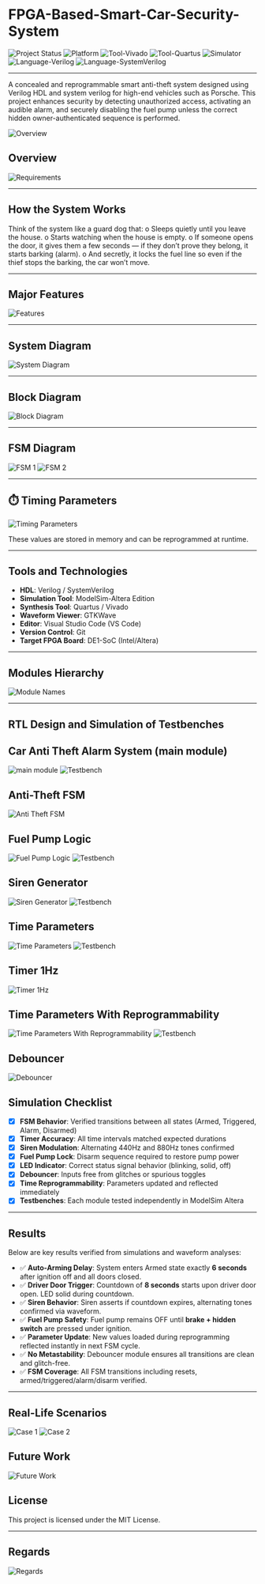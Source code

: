 # FPGA-Based-Smart-Car-Security-System
![Project Status](https://img.shields.io/badge/status-Completed-brightgreen.svg)
![Platform](https://img.shields.io/badge/platform-FPGA-blue.svg)
![Tool-Vivado](https://img.shields.io/badge/tool-Vivado-ff69b4.svg)
![Tool-Quartus](https://img.shields.io/badge/tool-Quartus-9cf.svg)
![Simulator](https://img.shields.io/badge/simulation-ModelSim-yellow.svg)
![Language-Verilog](https://img.shields.io/badge/language-Verilog-blue.svg)
![Language-SystemVerilog](https://img.shields.io/badge/language-SystemVerilog-purple.svg)

---
A concealed and reprogrammable smart anti-theft system designed using Verilog HDL and system verilog for high-end vehicles such as Porsche. This project enhances security by detecting unauthorized access, activating an audible alarm, and securely disabling the fuel pump unless the correct hidden owner-authenticated sequence is performed.

![Overview](https://github.com/user-attachments/assets/816f66b0-ebda-4f4c-8c5c-d8bd88b1f953)

## Overview
![Requirements](https://github.com/user-attachments/assets/05d98c02-13f2-4dd2-b8a9-c99020dce5f6)

---
## How the System Works 
Think of the system like a guard dog that:
o	Sleeps quietly until you leave the house.
o	Starts watching when the house is empty.
o	If someone opens the door, it gives them a few seconds — if they don’t prove they belong, it starts barking (alarm).
o	And secretly, it locks the fuel line so even if the thief stops the barking, the car won’t move.

---

## Major Features

![Features](https://github.com/user-attachments/assets/08a4c65b-4b0b-421e-913d-a95b4a74900d)

---
## System Diagram

![System Diagram](https://github.com/user-attachments/assets/a9d8ab87-3d3f-4e11-93dd-da52cccc5eb8)

---

## Block Diagram

![Block Diagram](https://github.com/user-attachments/assets/a5fed45a-767d-456a-9b54-c06c48a949d0)

---

## FSM Diagram

![FSM 1](https://github.com/user-attachments/assets/9ef9ec2d-25ab-4e28-b11f-5a8acdf068b6)
![FSM 2](https://github.com/user-attachments/assets/531ca61f-ab6d-437d-88b2-84e6d049efc8)

---

## ⏱️ Timing Parameters

![Timing Parameters](https://github.com/user-attachments/assets/0e84c2cc-1158-4d03-9f83-7284642f4f3a)

These values are stored in memory and can be reprogrammed at runtime.

---

## Tools and Technologies

- **HDL**: Verilog / SystemVerilog
- **Simulation Tool**: ModelSim-Altera Edition
- **Synthesis Tool**: Quartus / Vivado
- **Waveform Viewer**: GTKWave
- **Editor**: Visual Studio Code (VS Code)
- **Version Control**: Git
- **Target FPGA Board**: DE1-SoC (Intel/Altera)

---

## Modules Hierarchy
![Module Names](https://github.com/user-attachments/assets/f0a6fe07-a957-4747-ae7e-2660534f0b48)

---
## RTL Design and Simulation of Testbenches
## Car Anti Theft Alarm System (main module)
![main module](https://github.com/user-attachments/assets/572e3cee-2d6d-436a-81fa-87395789121d)
![Testbench](https://github.com/user-attachments/assets/5673f2d5-7a24-4f29-8798-341f29c60993)

## Anti-Theft FSM
![Anti Theft FSM](https://github.com/user-attachments/assets/ad84820e-78d6-4333-9d7e-b265d9e8b42f)

## Fuel Pump Logic
![Fuel Pump Logic](https://github.com/user-attachments/assets/e9a33914-d97a-4afa-af29-a2e2ce4c9df5)
![Testbench](https://github.com/user-attachments/assets/8e62e9b8-6065-4e26-97d0-4425e8d684e5)

## Siren Generator
![Siren Generator](https://github.com/user-attachments/assets/96d5bcd0-8522-45dd-b072-28dd37005abe)
![Testbench](https://github.com/user-attachments/assets/4bcd9ea0-23d9-469d-b700-6a9bc49e283f)

## Time Parameters
![Time Parameters](https://github.com/user-attachments/assets/7e2aeee6-a185-42db-9071-230e1ce97a2f)
![Testbench](https://github.com/user-attachments/assets/b781a824-084c-4ec6-8298-b4f9f626a801)

## Timer 1Hz
![Timer 1Hz](https://github.com/user-attachments/assets/12f0d55f-ceb1-42c5-85dc-ba6bf004566f)

## Time Parameters With Reprogrammability
![Time Parameters With Reprogrammability](https://github.com/user-attachments/assets/7161ec07-8c3a-4cac-b28f-db104ef76070)
![Testbench](https://github.com/user-attachments/assets/81136a20-9d49-41a1-9019-a54c0950011d)

## Debouncer
![Debouncer](https://github.com/user-attachments/assets/56f276f6-c0e2-46bb-a01e-d7ff7a6961fe)

## Simulation Checklist

- [x] **FSM Behavior**: Verified transitions between all states (Armed, Triggered, Alarm, Disarmed)
- [x] **Timer Accuracy**: All time intervals matched expected durations
- [x] **Siren Modulation**: Alternating 440Hz and 880Hz tones confirmed
- [x] **Fuel Pump Lock**: Disarm sequence required to restore pump power
- [x] **LED Indicator**: Correct status signal behavior (blinking, solid, off)
- [x] **Debouncer**: Inputs free from glitches or spurious toggles
- [x] **Time Reprogrammability**: Parameters updated and reflected immediately
- [x] **Testbenches**: Each module tested independently in ModelSim Altera

---

## Results

Below are key results verified from simulations and waveform analyses:

- ✅ **Auto-Arming Delay**: System enters Armed state exactly **6 seconds** after ignition off and all doors closed.
- ✅ **Driver Door Trigger**: Countdown of **8 seconds** starts upon driver door open. LED solid during countdown.
- ✅ **Siren Behavior**: Siren asserts if countdown expires, alternating tones confirmed via waveform.
- ✅ **Fuel Pump Safety**: Fuel pump remains OFF until **brake + hidden switch** are pressed under ignition.
- ✅ **Parameter Update**: New values loaded during reprogramming reflected instantly in next FSM cycle.
- ✅ **No Metastability**: Debouncer module ensures all transitions are clean and glitch-free.
- ✅ **FSM Coverage**: All FSM transitions including resets, armed/triggered/alarm/disarm verified.

---

## Real-Life Scenarios
![Case 1](https://github.com/user-attachments/assets/974ac255-71a4-43d1-975b-abe2bd6e4d3c)
![Case 2](https://github.com/user-attachments/assets/d025e84e-cb7a-4a01-9ab6-e5faf6b616ce)

## Future Work
![Future Work](https://github.com/user-attachments/assets/cc221805-1d87-4963-913d-44125f2e213c)

## License

This project is licensed under the MIT License.

---

## Regards
![Regards](https://github.com/user-attachments/assets/92608e0c-3c93-41c8-af62-2d24b6ebf4ca)
